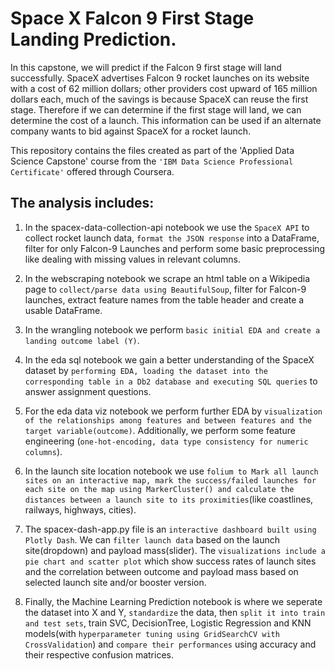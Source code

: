 # Space X Falcon 9 First Stage Landing Prediction.
In this capstone, we will predict if the Falcon 9 first stage will land successfully. SpaceX advertises Falcon 9 rocket launches on its website with a cost of 62 million dollars; other providers cost upward of 165 million dollars each, much of the savings is because SpaceX can reuse the first stage. Therefore if we can determine if the first stage will land, we can determine the cost of a launch. This information can be used if an alternate company wants to bid against SpaceX for a rocket launch.

This repository contains the files created as part of the 'Applied Data Science Capstone' course from the `'IBM Data Science Professional Certificate'` offered through Coursera.

## The analysis includes:

1. In the spacex-data-collection-api notebook we use the `SpaceX API` to collect rocket launch data, `format the JSON response` into a DataFrame, filter for only Falcon-9 Launches and perform some basic preprocessing like dealing with missing values in relevant columns.

2. In the webscraping notebook we scrape an html table on a Wikipedia page to `collect/parse data using BeautifulSoup`, filter for Falcon-9 launches, extract feature names from the table header and create a usable DataFrame.

3. In the wrangling notebook we perform `basic initial EDA and create a landing outcome label (Y)`.

4. In the eda sql notebook we gain a better understanding of the SpaceX dataset by `performing EDA, loading the dataset into the corresponding table in a Db2 database and executing SQL queries` to answer assignment questions.

5. For the eda data viz notebook we perform further EDA by `visualization of the relationships among features and between features and the target variable(outcome)`. Additionally, we perform some feature engineering (`one-hot-encoding, data type consistency for numeric columns`).

6. In the launch site location notebook we use `folium to Mark all launch sites on an interactive map, mark the success/failed launches for each site on the map using MarkerCluster() and calculate the distances between a launch site to its proximities`(like coastlines, railways, highways, cities).

7. The spacex-dash-app.py file is an `interactive dashboard built using Plotly Dash`. We can `filter launch data` based on the launch site(dropdown) and payload mass(slider). The `visualizations include a pie chart and scatter plot` which show success rates of launch sites and the correlation between outcome and payload mass based on selected launch site and/or booster version.

8. Finally, the Machine Learning Prediction notebook is where we seperate the dataset into X and Y, `standardize` the data, then `split it into train and test sets`, train SVC, DecisionTree, Logistic Regression and KNN models(with `hyperparameter tuning using GridSearchCV with CrossValidation`) and `compare their performances` using accuracy and their respective confusion matrices.
